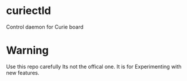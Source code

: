 # curiectld
Control daemon for Curie board
# Warning
Use this repo carefully Its not the offical one. It is for Experimenting with new features.
